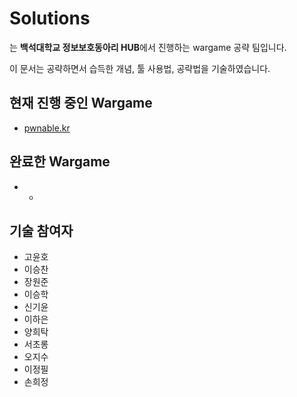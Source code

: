 # Solutions
는 **백석대학교 정보보호동아리 HUB**에서 진행하는 wargame 공략 팀입니다.

이 문서는 공략하면서 습득한 개념, 툴 사용법, 공략법을 기술하였습니다.


## 현재 진행 중인 Wargame

* [pwnable.kr](/pwnable.kr)

## 완료한 Wargame

* -

## 기술 참여자

* 고윤호
* 이승찬
* 장원준
* 이승학
* 신기윤
* 이하은
* 양희탁
* 서초롱
* 오지수
* 이정필
* 손희정

